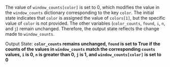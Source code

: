 The value of `window_counts[color]` is set to 0, which modifies the value in the `window_counts` dictionary corresponding to the key `color`. The initial state indicates that `color` is assigned the value of `colors[1]`, but the specific value of `color` is not provided. The other variables (`color_counts`, `found`, `i`, `n`, and `j`) remain unchanged. Therefore, the output state reflects the change made to `window_counts`.

Output State: **`color_counts` remains unchanged, `found` is set to True if the counts of the values in `window_counts` match the corresponding `counts` values, `i` is 0, `n` is greater than 0, `j` is 1, and `window_counts[color]` is set to 0**